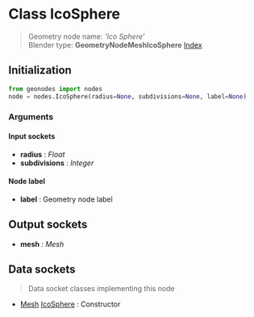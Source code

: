 
# Class IcoSphere

> Geometry node name: _'Ico Sphere'_<br>Blender type:  **GeometryNodeMeshIcoSphere**
[Index](/docs/index.md)

## Initialization


```python
from geonodes import nodes
node = nodes.IcoSphere(radius=None, subdivisions=None, label=None)
```


### Arguments


#### Input sockets



- **radius** : _Float_
- **subdivisions** : _Integer_



#### Node label



- **label** : Geometry node label



## Output sockets



- **mesh** : _Mesh_



## Data sockets

> Data socket classes implementing this node


- [Mesh](../sockets/Mesh.md) [IcoSphere](../sockets/Mesh.md#icosphere) : Constructor


